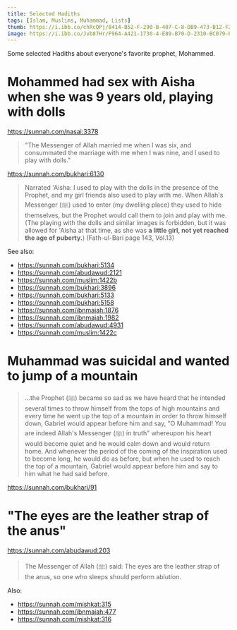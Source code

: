 ```yaml
---
title: Selected Hadiths
tags: [Islam, Muslims, Muhammad, Lists]
thumb: https://i.ibb.co/chRcQPj/8414-B52-F-290-B-407-C-8-DB9-473-B12-F2587-E.jpg
image: https://i.ibb.co/Jvb87Hr/F964-A421-1730-4-E89-B70-D-2310-BC079-BA6.jpg
---
```

Some selected Hadiths about everyone's favorite prophet, Mohammed.

# Mohammed had sex with Aisha when she was 9 years old, playing with dolls

https://sunnah.com/nasai:3378

> "The Messenger of Allah married me when I was six, and consummated the marriage with me when I was nine, and I used to play with dolls."

https://sunnah.com/bukhari:6130

> Narrated 'Aisha: I used to play with the dolls in the presence of the Prophet, and my girl friends also used to play with me. When Allah's Messenger (ﷺ) used to enter (my dwelling place) they used to hide themselves, but the Prophet would call them to join and play with me. (The playing with the dolls and similar images is forbidden, but it was allowed for 'Aisha at that time, as she was **a little girl, not yet reached the age of puberty.**) (Fath-ul-Bari page 143, Vol.13)

See also:

- https://sunnah.com/bukhari:5134
- https://sunnah.com/abudawud:2121
- https://sunnah.com/muslim:1422b
- https://sunnah.com/bukhari:3896
- https://sunnah.com/bukhari:5133
- https://sunnah.com/bukhari:5158
- https://sunnah.com/ibnmajah:1876
- https://sunnah.com/ibnmajah:1982
- https://sunnah.com/abudawud:4931
- https://sunnah.com/muslim:1422c

# Muhammad was suicidal and wanted to jump of a mountain

> …the Prophet (ﷺ) became so sad as we have heard that he intended several times to throw himself from the tops of high mountains and every time he went up the top of a mountain in order to throw himself down, Gabriel would appear before him and say, "O Muhammad! You are indeed Allah's Messenger (ﷺ) in truth" whereupon his heart would become quiet and he would calm down and would return home. And whenever the period of the coming of the inspiration used to become long, he would do as before, but when he used to reach the top of a mountain, Gabriel would appear before him and say to him what he had said before.

https://sunnah.com/bukhari/91

# "The eyes are the leather strap of the anus"

https://sunnah.com/abudawud:203

> The Messenger of Allah (ﷺ) said: The eyes are the leather strap of the anus, so one who sleeps should perform ablution.

Also:

- https://sunnah.com/mishkat:315
- https://sunnah.com/ibnmajah:477
- https://sunnah.com/mishkat:316
